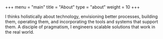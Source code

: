 +++
menu = "main"
title = "About"
type = "about"
weight = 10
+++

I thinks holistically about technology, envisioning better processes, building them, operating them, and incorporating the tools and systems that support them. A disciple of pragmatism, I engineers scalable solutions that work in the real world.